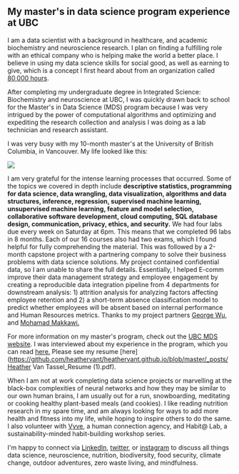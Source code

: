 ## My master's in data science program experience at UBC

I am a data scientist with a background in healthcare, and academic biochemistry and neuroscience research. I plan on finding a fulfilling role with an ethical company who is helping make the world a better place. I believe in using my data science skills for social good, as well as earning to give, which is a concept I first heard about from an organization called [80,000 hours](https://80000hours.org/).

After completing my undergraduate degree in Integrated Science: Biochemistry and neuroscience at UBC, I was quickly drawn back to school for the Master's in Data Science (MDS) program because I was very intrigued by the power of computational algorithms and optimizing and expediting the research collection and analysis I was doing as a lab technician and research assistant. 

I was very busy with my 10-month master's at the University of British Columbia, in Vancouver. 
My life looked like this:

![](https://media.giphy.com/media/ukMiDlCmdv2og/giphy.gif)

I am very grateful for the intense learning processes that occurred. Some of the topics we covered in depth include **descriptive statistics, programming for data science, data wrangling, data visualization, algorithms and data structures, inference, regression, supervised machine learning, unsupervised machine learning, feature and model selection, collaborative software development, cloud computing, SQL database design, communication, privacy, ethics, and security.**
We had four labs due every week on Saturday at 6pm. This means that we completed 96 labs in 8 months. Each of our 16 courses also had two exams, which I found helpful for fully comprehending the material. This was followed by a 2-month capstone project with a partnering company to solve their business problems with data science solutions. My project contained confidential data, so I am unable to share the full details. Essentially, I helped E-comm improve their data management strategy and employee
engagement by creating a reproducible data integration pipeline from 4 departments for downstream analysis: 1) attrition analysis for analyzing factors affecting employee retention and 2) a short-term absence classification model to predict whether employees will be absent based on internal performance and Human Resources metrics. Thanks to my project partners [George Wu](https://github.com/GeorgeJJW), and [Mohamad Makkawi.](https://github.com/makka3)

For more information on my master's program, check out the [UBC MDS website](https://masterdatascience.ubc.ca/programs/vancouver).
I was interviewed about my experience in the program, which you can read [here.](https://masterdatascience.ubc.ca/student-success-stories/mds-spotlight-meet-heather-van-tassel-mds-vancouver-%E2%80%93-class-2019)
Please see my resume [here](https://github.com/heathervant/heathervant.github.io/blob/master/_posts/Heather Van Tassel_Resume (1).pdf).

When I am not at work completing data science projects or marvelling at the black-box complexities of neural networks and how they may be similar to our own human brains, I am usually out for a run, snowboarding, meditating or cooking healthy plant-based meals (and cookies). I like reading nutrition research in my spare time, and am always looking for ways to add more health and fitness into my life, while hoping to inspire others to do the same. I also volunteer with [Vyve](https://vyve.life/), a human connection agency, and Habit@ Lab, a sustainability-minded habit-building workshop series.

I'm happy to connect via [LinkedIn](https://www.linkedin.com/in/heather-van-tassel-49621b3b/), [twitter](https://twitter.com/hvan12), or [instagram](https://www.instagram.com/heathervant/) to discuss all things data science, neuroscience, nutrition, biodiversity, food security, climate change, outdoor adventures, zero waste living, and mindfulness.
